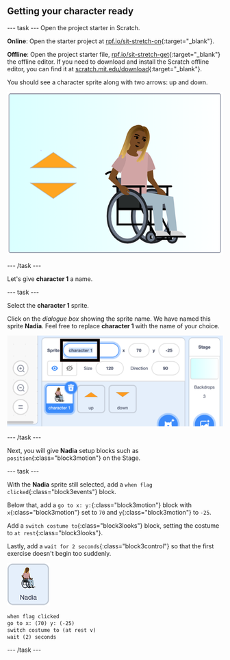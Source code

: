 ## Getting your character ready

--- task ---
Open the project starter in Scratch.

**Online**: Open the starter project at [rpf.io/sit-stretch-on](http://rpf.io/sit-stretch-on){:target="_blank"}.

**Offline**: Open the project starter file, [rpf.io/sit-stretch-get](http://rpf.io/sit-stretch-get){:target="_blank"} the offline editor. If you need to download and install the Scratch offline editor, you can find it at [scratch.mit.edu/download](https://scratch.mit.edu/download){:target="_blank"}.

You should see a character sprite along with two arrows: up and down.

![starter project](images/starter_project.png)

--- /task ---

Let's give **character 1** a name.

--- task ---

Select the **character 1** sprite.

Click on the _dialogue box_ showing the sprite name. We have named this sprite **Nadia**. Feel free to replace **character 1** with the name of your choice.

![select character 1 sprite name](images/select_character1_name2.png)

--- /task ---

Next, you will give **Nadia** setup blocks such as `position`{:class="block3motion"} on the Stage.

--- task ---

With the **Nadia** sprite still selected, add a `when flag clicked`{:class="block3events"} block.

Below that, add a `go to x: y:`{:class="block3motion"} block with `x`{:class="block3motion"} set to `70` and `y`{:class="block3motion"} to `-25`. 

Add a `switch costume to`{:class="block3looks"} block, setting the costume to `at rest`{:class="block3looks"}.

Lastly, add a `wait for 2 seconds`{:class="block3control"} so that the first exercise doesn't begin too suddenly.

![Nadia sprite icon](images/nadia_sprite.png)

```blocks3
when flag clicked
go to x: (70) y: (-25)
switch costume to (at rest v)
wait (2) seconds
```

--- /task ---
